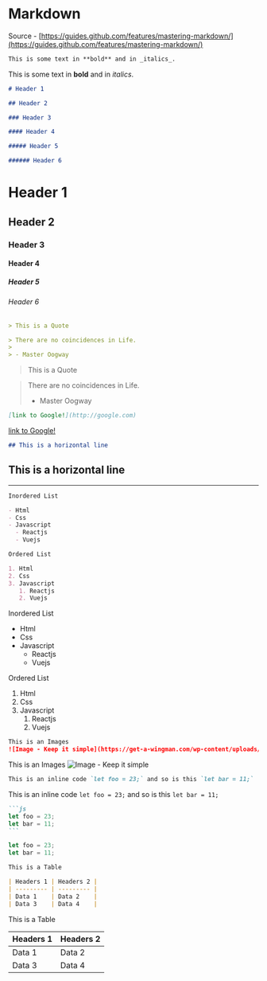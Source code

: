 # Markdown

Source - [https://guides.github.com/features/mastering-markdown/](https://guides.github.com/features/mastering-markdown/)

```md
This is some text in **bold** and in _italics_.
```

This is some text in **bold** and in _italics_.

```md
# Header 1

## Header 2

### Header 3

#### Header 4

##### Header 5

###### Header 6
```

# Header 1

## Header 2

### Header 3

#### Header 4

##### Header 5

###### Header 6

```md
> This is a Quote

> There are no coincidences in Life.
>
> - Master Oogway
```

> This is a Quote

> There are no coincidences in Life.
>
> - Master Oogway

```md
[link to Google!](http://google.com)
```

[link to Google!](http://google.com)

```md
## This is a horizontal line
```

## This is a horizontal line

---

```md
Inordered List

- Html
- Css
- Javascript
  - Reactjs
  - Vuejs

Ordered List

1. Html
2. Css
3. Javascript
   1. Reactjs
   2. Vuejs
```

Inordered List

- Html
- Css
- Javascript
  - Reactjs
  - Vuejs

Ordered List

1. Html
2. Css
3. Javascript
   1. Reactjs
   2. Vuejs

```md
This is an Images
![Image - Keep it simple](https://get-a-wingman.com/wp-content/uploads/2015/10/keep-it-simple1.jpg)
```

This is an Images
![Image - Keep it simple](https://get-a-wingman.com/wp-content/uploads/2015/10/keep-it-simple1.jpg)

```md
This is an inline code `let foo = 23;` and so is this `let bar = 11;`
```

This is an inline code `let foo = 23;` and so is this `let bar = 11;`

````md
```js
let foo = 23;
let bar = 11;
```
````

```js
let foo = 23;
let bar = 11;
```

```md
This is a Table

| Headers 1 | Headers 2 |
| --------- | --------- |
| Data 1    | Data 2    |
| Data 3    | Data 4    |
```

This is a Table

| Headers 1 | Headers 2 |
| --------- | --------- |
| Data 1    | Data 2    |
| Data 3    | Data 4    |
